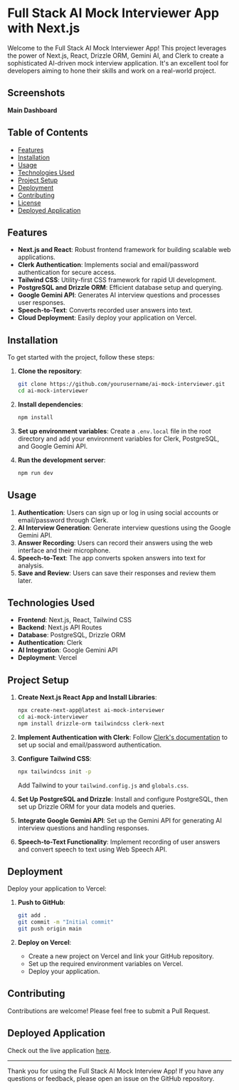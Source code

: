 # Full Stack AI Mock Interviewer App with Next.js

Welcome to the Full Stack AI Mock Interviewer App! This project leverages the power of Next.js, React, Drizzle ORM, Gemini AI, and Clerk to create a sophisticated AI-driven mock interview application. It's an excellent tool for developers aiming to hone their skills and work on a real-world project.

## Screenshots
**Main Dashboard**
<!-- ![Screenshot from 2024-06-20 17-19-24](https://github.com/haseeb-ahsan/AI-mock-interviewer/assets/84566594/22c93d63-ec71-43d1-b504-bb6182f10819)
**Add Interview Screen**
![Screenshot from 2024-06-20 17-19-28](https://github.com/haseeb-ahsan/AI-mock-interviewer/assets/84566594/724b94e3-e5ca-45b6-a703-b84e4e301402)
**Record Answer**
![Screenshot from 2024-06-20 17-19-39](https://github.com/haseeb-ahsan/AI-mock-interviewer/assets/84566594/2998b33d-dbf8-472d-bf41-39732a93b35a)
**Feedback Page**
![Screenshot from 2024-06-20 17-20-26](https://github.com/haseeb-ahsan/AI-mock-interviewer/assets/84566594/7079bf35-aa87-4308-a031-cceab5686b56) -->


## Table of Contents

- [Features](#features)
- [Installation](#installation)
- [Usage](#usage)
- [Technologies Used](#technologies-used)
- [Project Setup](#project-setup)
- [Deployment](#deployment)
- [Contributing](#contributing)
- [License](#license)
- [Deployed Application](#deployed-application)

## Features

- **Next.js and React**: Robust frontend framework for building scalable web applications.
- **Clerk Authentication**: Implements social and email/password authentication for secure access.
- **Tailwind CSS**: Utility-first CSS framework for rapid UI development.
- **PostgreSQL and Drizzle ORM**: Efficient database setup and querying.
- **Google Gemini API**: Generates AI interview questions and processes user responses.
- **Speech-to-Text**: Converts recorded user answers into text.
- **Cloud Deployment**: Easily deploy your application on Vercel.

## Installation

To get started with the project, follow these steps:

1. **Clone the repository**:
    ```bash
    git clone https://github.com/yourusername/ai-mock-interviewer.git
    cd ai-mock-interviewer
    ```

2. **Install dependencies**:
    ```bash
    npm install
    ```

3. **Set up environment variables**:
   Create a `.env.local` file in the root directory and add your environment variables for Clerk, PostgreSQL, and Google Gemini API.

4. **Run the development server**:
    ```bash
    npm run dev
    ```

## Usage

1. **Authentication**: Users can sign up or log in using social accounts or email/password through Clerk.
2. **AI Interview Generation**: Generate interview questions using the Google Gemini API.
3. **Answer Recording**: Users can record their answers using the web interface and their microphone.
4. **Speech-to-Text**: The app converts spoken answers into text for analysis.
5. **Save and Review**: Users can save their responses and review them later.

## Technologies Used

- **Frontend**: Next.js, React, Tailwind CSS
- **Backend**: Next.js API Routes
- **Database**: PostgreSQL, Drizzle ORM
- **Authentication**: Clerk
- **AI Integration**: Google Gemini API
- **Deployment**: Vercel

## Project Setup

1. **Create Next.js React App and Install Libraries**:
    ```bash
    npx create-next-app@latest ai-mock-interviewer
    cd ai-mock-interviewer
    npm install drizzle-orm tailwindcss clerk-next
    ```

2. **Implement Authentication with Clerk**:
   Follow [Clerk's documentation](https://clerk.dev/docs/nextjs/get-started-with-nextjs) to set up social and email/password authentication.

3. **Configure Tailwind CSS**:
    ```bash
    npx tailwindcss init -p
    ```

   Add Tailwind to your `tailwind.config.js` and `globals.css`.

4. **Set Up PostgreSQL and Drizzle**:
   Install and configure PostgreSQL, then set up Drizzle ORM for your data models and queries.

5. **Integrate Google Gemini API**:
   Set up the Gemini API for generating AI interview questions and handling responses.

6. **Speech-to-Text Functionality**:
   Implement recording of user answers and convert speech to text using Web Speech API.

## Deployment

Deploy your application to Vercel:

1. **Push to GitHub**:
    ```bash
    git add .
    git commit -m "Initial commit"
    git push origin main
    ```

2. **Deploy on Vercel**:
   - Create a new project on Vercel and link your GitHub repository.
   - Set up the required environment variables on Vercel.
   - Deploy your application.

## Contributing

Contributions are welcome! Please feel free to submit a Pull Request.

## Deployed Application

Check out the live application [here](https://ai-mock-interviewer-mntzw67eq-haseeb-ahsans-projects.vercel.app/dashboard).

---

Thank you for using the Full Stack AI Mock Interview App! If you have any questions or feedback, please open an issue on the GitHub repository.
